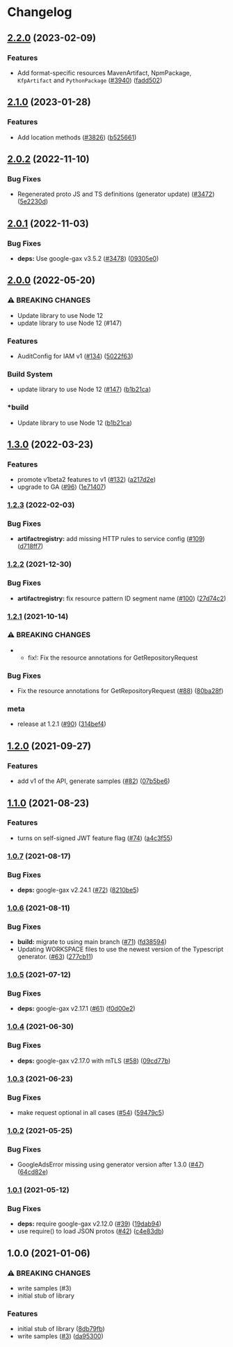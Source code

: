 # Changelog

## [2.2.0](https://github.com/googleapis/google-cloud-node/compare/artifact-registry-v2.1.0...artifact-registry-v2.2.0) (2023-02-09)


### Features

* Add format-specific resources MavenArtifact, NpmPackage, `KfpArtifact` and `PythonPackage` ([#3940](https://github.com/googleapis/google-cloud-node/issues/3940)) ([fadd502](https://github.com/googleapis/google-cloud-node/commit/fadd502bd91d470528abec33871776ab1875929d))

## [2.1.0](https://github.com/googleapis/google-cloud-node/compare/artifact-registry-v2.0.2...artifact-registry-v2.1.0) (2023-01-28)


### Features

* Add location methods ([#3826](https://github.com/googleapis/google-cloud-node/issues/3826)) ([b525661](https://github.com/googleapis/google-cloud-node/commit/b525661ed04cf91720cf75cb4b0ad0e2ab540ff7))

## [2.0.2](https://github.com/googleapis/google-cloud-node/compare/artifact-registry-v2.0.1...artifact-registry-v2.0.2) (2022-11-10)


### Bug Fixes

* Regenerated proto JS and TS definitions (generator update) ([#3472](https://github.com/googleapis/google-cloud-node/issues/3472)) ([5e2230d](https://github.com/googleapis/google-cloud-node/commit/5e2230dfc4302bb2ac9628ff4200eb46509e103d))

## [2.0.1](https://github.com/googleapis/google-cloud-node/compare/artifact-registry-v2.0.0...artifact-registry-v2.0.1) (2022-11-03)


### Bug Fixes

* **deps:** Use google-gax v3.5.2 ([#3478](https://github.com/googleapis/google-cloud-node/issues/3478)) ([09305e0](https://github.com/googleapis/google-cloud-node/commit/09305e06548b89dc17bb3d3167e2d1e69588caa4))

## [2.0.0](https://github.com/googleapis/nodejs-artifact-registry/compare/v1.3.0...v2.0.0) (2022-05-20)

### ⚠ BREAKING CHANGES

* Update library to use Node 12
* update library to use Node 12 (#147)


### Features

* AuditConfig for IAM v1 ([#134](https://github.com/googleapis/nodejs-artifact-registry/issues/134)) ([5022f63](https://github.com/googleapis/nodejs-artifact-registry/commit/5022f6319c872cd90750c0d3d1e6b74c4a35df9e))

### Build System

* update library to use Node 12 ([#147](https://github.com/googleapis/nodejs-artifact-registry/issues/147)) ([b1b21ca](https://github.com/googleapis/nodejs-artifact-registry/commit/b1b21ca8d30b9b493a9491c0df2665284db95bc8))


### *build

* Update library to use Node 12 ([b1b21ca](https://github.com/googleapis/nodejs-artifact-registry/commit/b1b21ca8d30b9b493a9491c0df2665284db95bc8))

## [1.3.0](https://github.com/googleapis/nodejs-artifact-registry/compare/v1.2.3...v1.3.0) (2022-03-23)


### Features

* promote v1beta2 features to v1 ([#132](https://github.com/googleapis/nodejs-artifact-registry/issues/132)) ([a217d2e](https://github.com/googleapis/nodejs-artifact-registry/commit/a217d2e62db8b6f297f13158e8140f88092d0cef))
* upgrade to GA ([#96](https://github.com/googleapis/nodejs-artifact-registry/issues/96)) ([1e71407](https://github.com/googleapis/nodejs-artifact-registry/commit/1e71407f9251ececddc945e0511b63cee2965fee))

### [1.2.3](https://github.com/googleapis/nodejs-artifact-registry/compare/v1.2.2...v1.2.3) (2022-02-03)


### Bug Fixes

* **artifactregistry:** add missing HTTP rules to service config ([#109](https://github.com/googleapis/nodejs-artifact-registry/issues/109)) ([d718ff7](https://github.com/googleapis/nodejs-artifact-registry/commit/d718ff7cdd230c08dd79943ff118232ba87febb3))

### [1.2.2](https://www.github.com/googleapis/nodejs-artifact-registry/compare/v1.2.1...v1.2.2) (2021-12-30)


### Bug Fixes

* **artifactregistry:** fix resource pattern ID segment name ([#100](https://www.github.com/googleapis/nodejs-artifact-registry/issues/100)) ([27d74c2](https://www.github.com/googleapis/nodejs-artifact-registry/commit/27d74c2d59bf0f9a8985f89b5440ef2fc8e45008))

### [1.2.1](https://www.github.com/googleapis/nodejs-artifact-registry/compare/v1.2.0...v1.2.1) (2021-10-14)


### ⚠ BREAKING CHANGES

* * fix!: Fix the resource annotations for GetRepositoryRequest

### Bug Fixes

* Fix the resource annotations for GetRepositoryRequest ([#88](https://www.github.com/googleapis/nodejs-artifact-registry/issues/88)) ([80ba28f](https://www.github.com/googleapis/nodejs-artifact-registry/commit/80ba28f3d3df7ac211edd82b10bb966f61f787f6))


### meta

* release at 1.2.1 ([#90](https://www.github.com/googleapis/nodejs-artifact-registry/issues/90)) ([314bef4](https://www.github.com/googleapis/nodejs-artifact-registry/commit/314bef484ad3cc0aa7f673c9674115689f529d88))

## [1.2.0](https://www.github.com/googleapis/nodejs-artifact-registry/compare/v1.1.0...v1.2.0) (2021-09-27)


### Features

* add v1 of the API, generate samples ([#82](https://www.github.com/googleapis/nodejs-artifact-registry/issues/82)) ([07b5be6](https://www.github.com/googleapis/nodejs-artifact-registry/commit/07b5be6b149324f451414bff52e2c1014f127d86))

## [1.1.0](https://www.github.com/googleapis/nodejs-artifact-registry/compare/v1.0.7...v1.1.0) (2021-08-23)


### Features

* turns on self-signed JWT feature flag ([#74](https://www.github.com/googleapis/nodejs-artifact-registry/issues/74)) ([a4c3f55](https://www.github.com/googleapis/nodejs-artifact-registry/commit/a4c3f556afe45914ce303ac665e56487f6ed8c5d))

### [1.0.7](https://www.github.com/googleapis/nodejs-artifact-registry/compare/v1.0.6...v1.0.7) (2021-08-17)


### Bug Fixes

* **deps:** google-gax v2.24.1 ([#72](https://www.github.com/googleapis/nodejs-artifact-registry/issues/72)) ([8210be5](https://www.github.com/googleapis/nodejs-artifact-registry/commit/8210be54c1ddec04a7f24d2ee356fdf143c92de2))

### [1.0.6](https://www.github.com/googleapis/nodejs-artifact-registry/compare/v1.0.5...v1.0.6) (2021-08-11)


### Bug Fixes

* **build:** migrate to using main branch ([#71](https://www.github.com/googleapis/nodejs-artifact-registry/issues/71)) ([fd38594](https://www.github.com/googleapis/nodejs-artifact-registry/commit/fd385943ba34cda330260fd32cfe934fa068cecf))
* Updating WORKSPACE files to use the newest version of the Typescript generator. ([#63](https://www.github.com/googleapis/nodejs-artifact-registry/issues/63)) ([277cb11](https://www.github.com/googleapis/nodejs-artifact-registry/commit/277cb116059aebc3f87a0ad749350a80e448ea8f))

### [1.0.5](https://www.github.com/googleapis/nodejs-artifact-registry/compare/v1.0.4...v1.0.5) (2021-07-12)


### Bug Fixes

* **deps:** google-gax v2.17.1 ([#61](https://www.github.com/googleapis/nodejs-artifact-registry/issues/61)) ([f0d00e2](https://www.github.com/googleapis/nodejs-artifact-registry/commit/f0d00e2a818964158440f97d37a6c00a56ec582b))

### [1.0.4](https://www.github.com/googleapis/nodejs-artifact-registry/compare/v1.0.3...v1.0.4) (2021-06-30)


### Bug Fixes

* **deps:** google-gax v2.17.0 with mTLS ([#58](https://www.github.com/googleapis/nodejs-artifact-registry/issues/58)) ([09cd77b](https://www.github.com/googleapis/nodejs-artifact-registry/commit/09cd77bd7e4f7b543c5796003a35a1f05ee14429))

### [1.0.3](https://www.github.com/googleapis/nodejs-artifact-registry/compare/v1.0.2...v1.0.3) (2021-06-23)


### Bug Fixes

* make request optional in all cases ([#54](https://www.github.com/googleapis/nodejs-artifact-registry/issues/54)) ([59479c5](https://www.github.com/googleapis/nodejs-artifact-registry/commit/59479c5c1389415b83f43c7f851ada2a02e28ca4))

### [1.0.2](https://www.github.com/googleapis/nodejs-artifact-registry/compare/v1.0.1...v1.0.2) (2021-05-25)


### Bug Fixes

* GoogleAdsError missing using generator version after 1.3.0 ([#47](https://www.github.com/googleapis/nodejs-artifact-registry/issues/47)) ([64cd82e](https://www.github.com/googleapis/nodejs-artifact-registry/commit/64cd82e6ba344495d61338642b930b873ca4c66e))

### [1.0.1](https://www.github.com/googleapis/nodejs-artifact-registry/compare/v1.0.0...v1.0.1) (2021-05-12)


### Bug Fixes

* **deps:** require google-gax v2.12.0 ([#39](https://www.github.com/googleapis/nodejs-artifact-registry/issues/39)) ([19dab94](https://www.github.com/googleapis/nodejs-artifact-registry/commit/19dab9455d86f078785102f8094567faa3534657))
* use require() to load JSON protos ([#42](https://www.github.com/googleapis/nodejs-artifact-registry/issues/42)) ([c4e83db](https://www.github.com/googleapis/nodejs-artifact-registry/commit/c4e83db23c4eafed55f83755d2c16df75ac57b8c))

## 1.0.0 (2021-01-06)


### ⚠ BREAKING CHANGES

* write samples (#3)
* initial stub of library

### Features

* initial stub of library ([8db79fb](https://www.github.com/googleapis/nodejs-artifact-registry/commit/8db79fbc711b89107e670db54d69f9685dae457b))
* write samples ([#3](https://www.github.com/googleapis/nodejs-artifact-registry/issues/3)) ([da95300](https://www.github.com/googleapis/nodejs-artifact-registry/commit/da95300b3b7be3bac9c048d93a625bd020847280))
